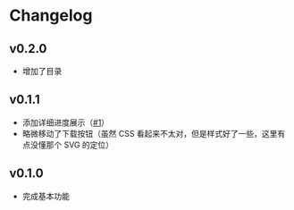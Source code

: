 # Changelog
## v0.2.0
- 增加了目录

## v0.1.1
- 添加详细进度展示（[#1](https://github.com/A1phaN/tsinghua-ereserves-lib-downloader/issues/1)）
- 略微移动了下载按钮（虽然 CSS 看起来不太对，但是样式好了一些，这里有点没懂那个 SVG 的定位）

## v0.1.0
- 完成基本功能